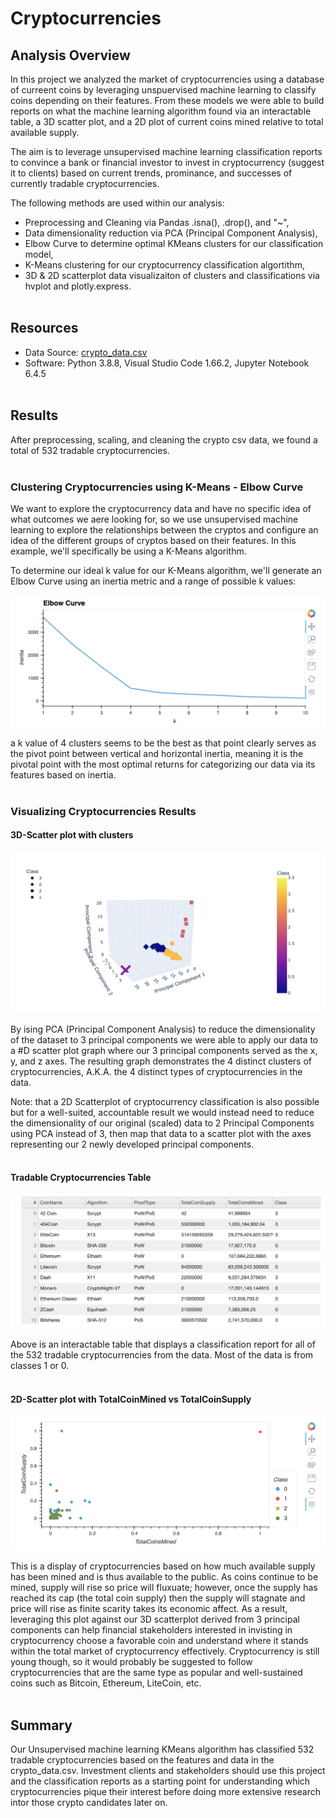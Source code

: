 # Cryptocurrencies

## Analysis Overview
In this project we analyzed the market of cryptocurrencies using a database of curreent coins by leveraging unspuervised machine learning to classify coins depending on their features. From these models we were able to build reports on what the machine learning algorithm found via an interactable table, a 3D scatter plot, and a 2D plot of current coins mined relative to total available supply.

The aim is to leverage unsupervised machine learning classification reports to convince a bank or financial investor to invest in cryptocurrency (suggest it to clients) based on current trends, prominance, and successes of currently tradable cryptocurrencies. 

The following methods are used within our analysis:
- Preprocessing and Cleaning via Pandas .isna(), .drop(), and "~",
- Data dimensionality reduction via PCA (Principal Component Analysis),
- Elbow Curve to determine optimal KMeans clusters for our classification model,
- K-Means clustering for our cryptocurrency classification algortithm,
- 3D & 2D scatterplot data visualizaiton of clusters and classifications via hvplot and plotly.express.
<br><br>

## Resources
- Data Source: [crypto_data.csv](https://github.com/sterlingvm/Cryptocurrencies/blob/main/Resources/crypto_data.csv)
- Software: Python 3.8.8, Visual Studio Code 1.66.2, Jupyter Notebook 6.4.5
<br><br>

## Results
After preprocessing, scaling, and cleaning the crypto csv data, we found a total of 532 tradable cryptocurrencies.
<br><br>

### Clustering Cryptocurrencies using K-Means - Elbow Curve
We want to explore the cryptocurrency data and have no specific idea of what outcomes we aere looking for, so we use unsupervised machine learning to explore the relationships between the cryptos and configure an idea of the different groups of cryptos based on their features. In this example, we'll specifically be using a K-Means algorithm.

To determine our ideal k value for our K-Means algorithm, we'll generate an Elbow Curve using an inertia metric and a range of possible k values: 
<p align="center">
    <img src="https://github.com/sterlingvm/Cryptocurrencies/blob/main/Resources/elbow_curve.png"> 
</p>
a k value of 4 clusters seems to be the best as that point clearly serves as the pivot point between vertical and horizontal inertia, meaning it is the pivotal point with the most optimal returns for categorizing our data via its features based on inertia.
<br><br>

### Visualizing Cryptocurrencies Results
#### 3D-Scatter plot with clusters
<p align="center">
    <img src="https://github.com/sterlingvm/Cryptocurrencies/blob/main/Resources/3d.png"> 
</p>
By ising PCA (Principal Component Analysis) to reduce the dimensionality of the dataset to 3 principal components we were able to apply our data to a #D scatter plot graph where our 3 principal components served as the x, y, and z axes. The resulting graph demonstrates the 4 distinct clusters of cryptocurrencies, A.K.A. the 4 distinct types of cryptocurrencies in the data.

Note: that a 2D Scatterplot of cryptocurrency classification is also possible but for a well-suited, accountable result we would instead need to reduce the dimensionality of our original (scaled) data to 2 Principal Components using PCA instead of 3, then map that data to a scatter plot with the axes representing our 2 newly developed principal components.
<br><br>

#### Tradable Cryptocurrencies Table
<p align="center">
    <img src="https://github.com/sterlingvm/Cryptocurrencies/blob/main/Resources/coin_table.png"> 
</p>
Above is an interactable table that displays a classification report for all of the 532 tradable cryptocurrencies from the data. Most of the data is from classes 1 or 0.
<br><br>

#### 2D-Scatter plot with TotalCoinMined vs TotalCoinSupply
<p align="center">
    <img src="https://github.com/sterlingvm/Cryptocurrencies/blob/main/Resources/2d_totalmined_totalsupply.png"> 
</p>
This is a display of cryptocurrencies based on how much available supply has been mined and is thus available to the public. As coins continue to be mined, supply will rise so price will fluxuate; however, once the supply has reached its cap (the total coin supply) then the supply will stagnate and price will rise as finite scarity takes its economic affect. As a result, leveraging this plot against our 3D scatterplot derived from 3 principal components can help financial stakeholders interested in invisting in cryptocurrency choose a favorable coin and understand where it stands within the total market of cryptocurrency effectively. Cryptocurrency is still young though, so it would probably be suggested to follow cryptocurrencies that are the same type as popular and well-sustained coins such as Bitcoin, Ethereum, LiteCoin, etc.
<br><br>

## Summary
Our Unsupervised machine learning KMeans algorithm has classified 532 tradable cryptocurrencies based on the features and data in the crypto_data.csv.
Investment clients and stakeholders should use this project and the classification reports as a starting point for understanding which cryptocurrencies pique their interest before doing more extensive research intor those crypto candidates later on.